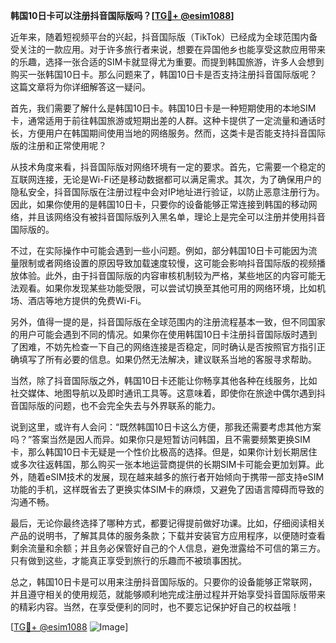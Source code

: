**韩国10日卡可以注册抖音国际版吗？[[TG💪+ @esim1088](https://t.me/s/esim1088)]**

近年来，随着短视频平台的兴起，抖音国际版（TikTok）已经成为全球范围内备受关注的一款应用。对于许多旅行者来说，想要在异国他乡也能享受这款应用带来的乐趣，选择一张合适的SIM卡就显得尤为重要。而提到韩国旅游，许多人会想到购买一张韩国10日卡。那么问题来了，韩国10日卡是否支持注册抖音国际版呢？这篇文章将为你详细解答这一疑问。

首先，我们需要了解什么是韩国10日卡。韩国10日卡是一种短期使用的本地SIM卡，通常适用于前往韩国旅游或短期出差的人群。这种卡提供了一定流量和通话时长，方便用户在韩国期间使用当地的网络服务。然而，这类卡是否能支持抖音国际版的注册和正常使用呢？

从技术角度来看，抖音国际版对网络环境有一定的要求。首先，它需要一个稳定的互联网连接，无论是Wi-Fi还是移动数据都可以满足需求。其次，为了确保用户的隐私安全，抖音国际版在注册过程中会对IP地址进行验证，以防止恶意注册行为。因此，如果你使用的是韩国10日卡，只要你的设备能够正常连接到韩国的移动网络，并且该网络没有被抖音国际版列入黑名单，理论上是完全可以注册并使用抖音国际版的。

不过，在实际操作中可能会遇到一些小问题。例如，部分韩国10日卡可能因为流量限制或者网络设置的原因导致加载速度较慢，这可能会影响抖音国际版的视频播放体验。此外，由于抖音国际版的内容审核机制较为严格，某些地区的内容可能无法观看。如果你发现某些功能受限，可以尝试切换至其他可用的网络环境，比如机场、酒店等地方提供的免费Wi-Fi。

另外，值得一提的是，抖音国际版在全球范围内的注册流程基本一致，但不同国家的用户可能会遇到不同的情况。如果你在使用韩国10日卡注册抖音国际版时遇到了困难，不妨先检查一下自己的网络连接是否稳定，同时确认是否按照官方指引正确填写了所有必要的信息。如果仍然无法解决，建议联系当地的客服寻求帮助。

当然，除了抖音国际版之外，韩国10日卡还能让你畅享其他各种在线服务，比如社交媒体、地图导航以及即时通讯工具等。这意味着，即使你在旅途中偶尔遇到抖音国际版的问题，也不会完全失去与外界联系的能力。

说到这里，或许有人会问：“既然韩国10日卡这么方便，那我还需要考虑其他方案吗？”答案当然是因人而异。如果你只是短暂访问韩国，且不需要频繁更换SIM卡，那么韩国10日卡无疑是一个性价比极高的选择。但是，如果你计划长期居住或多次往返韩国，那么购买一张本地运营商提供的长期SIM卡可能会更加划算。此外，随着eSIM技术的发展，现在越来越多的旅行者开始倾向于携带一部支持eSIM功能的手机，这样既省去了更换实体SIM卡的麻烦，又避免了因语言障碍而导致的沟通不畅。

最后，无论你最终选择了哪种方式，都要记得提前做好功课。比如，仔细阅读相关产品的说明书，了解其具体的服务条款；下载并安装官方应用程序，以便随时查看剩余流量和余额；并且务必保管好自己的个人信息，避免泄露给不可信的第三方。只有做到这些，才能真正享受到旅行的乐趣而不被琐事困扰。

总之，韩国10日卡是可以用来注册抖音国际版的。只要你的设备能够正常联网，并且遵守相关的使用规范，就能够顺利地完成注册过程并开始享受抖音国际版带来的精彩内容。当然，在享受便利的同时，也不要忘记保护好自己的权益哦！

[[TG💪+ @esim1088](https://t.me/s/esim1088) ![Image](https://i.postimg.cc/4NQfJmqS/Snipaste-2025-05-13-00-14-12.png)]